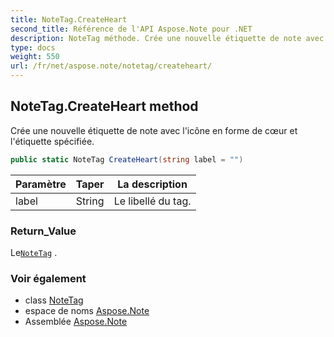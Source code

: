 ```yaml
---
title: NoteTag.CreateHeart
second_title: Référence de l'API Aspose.Note pour .NET
description: NoteTag méthode. Crée une nouvelle étiquette de note avec licône en forme de cœur et létiquette spécifiée.
type: docs
weight: 550
url: /fr/net/aspose.note/notetag/createheart/
---
```

## NoteTag.CreateHeart method

Crée une nouvelle étiquette de note avec l'icône en forme de cœur et l'étiquette spécifiée.

```csharp
public static NoteTag CreateHeart(string label = "")
```

| Paramètre | Taper | La description |
| --- | --- | --- |
| label | String | Le libellé du tag. |

### Return_Value

Le[`NoteTag`](../) .

### Voir également

* class [NoteTag](../)
* espace de noms [Aspose.Note](../../notetag/)
* Assemblée [Aspose.Note](../../../)


